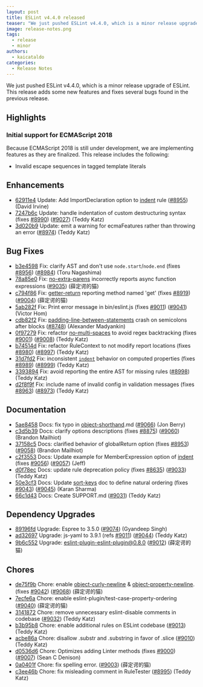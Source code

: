 ```yaml
---
layout: post
title: ESLint v4.4.0 released
teaser: "We just pushed ESLint v4.4.0, which is a minor release upgrade of ESLint. This release adds some new features and fixes several bugs found in the previous release."
image: release-notes.png
tags:
  - release
  - minor
authors:
  - kaicataldo
categories:
  - Release Notes
---
```


We just pushed ESLint v4.4.0, which is a minor release upgrade of ESLint. This release adds some new features and fixes several bugs found in the previous release.


## Highlights


### Initial support for ECMAScript 2018
Because ECMAScript 2018 is still under development, we are implementing features as they are finalized. This release includes the following:

* Invalid escape sequences in tagged template literals




## Enhancements


* [62911e4](https://github.com/eslint/eslint/commit/62911e4) Update: Add ImportDeclaration option to [indent](/docs/rules/indent) rule ([#8955](https://github.com/eslint/eslint/issues/8955)) (David Irvine)
* [7247b6c](https://github.com/eslint/eslint/commit/7247b6c) Update: handle indentation of custom destructuring syntax (fixes [#8990](https://github.com/eslint/eslint/issues/8990)) ([#9027](https://github.com/eslint/eslint/issues/9027)) (Teddy Katz)
* [3d020b9](https://github.com/eslint/eslint/commit/3d020b9) Update: emit a warning for ecmaFeatures rather than throwing an error ([#8974](https://github.com/eslint/eslint/issues/8974)) (Teddy Katz)




## Bug Fixes


* [b3e4598](https://github.com/eslint/eslint/commit/b3e4598) Fix: clarify AST and don't use `node.start`/`node.end` (fixes [#8956](https://github.com/eslint/eslint/issues/8956)) ([#8984](https://github.com/eslint/eslint/issues/8984)) (Toru Nagashima)
* [78a85e0](https://github.com/eslint/eslint/commit/78a85e0) Fix: [no-extra-parens](/docs/rules/no-extra-parens) incorrectly reports async function expressions ([#9035](https://github.com/eslint/eslint/issues/9035)) (薛定谔的猫)
* [c794f86](https://github.com/eslint/eslint/commit/c794f86) Fix: [getter-return](/docs/rules/getter-return) reporting method named 'get' (fixes [#8919](https://github.com/eslint/eslint/issues/8919)) ([#9004](https://github.com/eslint/eslint/issues/9004)) (薛定谔的猫)
* [5ab282f](https://github.com/eslint/eslint/commit/5ab282f) Fix: Print error message in bin/eslint.js (fixes [#9011](https://github.com/eslint/eslint/issues/9011)) ([#9041](https://github.com/eslint/eslint/issues/9041)) (Victor Hom)
* [cdb82f2](https://github.com/eslint/eslint/commit/cdb82f2) Fix: [padding-line-between-statements](/docs/rules/padding-line-between-statements) crash on semicolons after blocks ([#8748](https://github.com/eslint/eslint/issues/8748)) (Alexander Madyankin)
* [0f97279](https://github.com/eslint/eslint/commit/0f97279) Fix: refactor [no-multi-spaces](/docs/rules/no-multi-spaces) to avoid regex backtracking (fixes [#9001](https://github.com/eslint/eslint/issues/9001)) ([#9008](https://github.com/eslint/eslint/issues/9008)) (Teddy Katz)
* [b74514d](https://github.com/eslint/eslint/commit/b74514d) Fix: refactor RuleContext to not modify report locations (fixes [#8980](https://github.com/eslint/eslint/issues/8980)) ([#8997](https://github.com/eslint/eslint/issues/8997)) (Teddy Katz)
* [31d7fd2](https://github.com/eslint/eslint/commit/31d7fd2) Fix: inconsistent [`indent`](/docs/rules/indent) behavior on computed properties (fixes [#8989](https://github.com/eslint/eslint/issues/8989)) ([#8999](https://github.com/eslint/eslint/issues/8999)) (Teddy Katz)
* [3393894](https://github.com/eslint/eslint/commit/3393894) Fix: avoid reporting the entire AST for missing rules ([#8998](https://github.com/eslint/eslint/issues/8998)) (Teddy Katz)
* [d2f8f9f](https://github.com/eslint/eslint/commit/d2f8f9f) Fix: include name of invalid config in validation messages (fixes [#8963](https://github.com/eslint/eslint/issues/8963)) ([#8973](https://github.com/eslint/eslint/issues/8973)) (Teddy Katz)




## Documentation


* [5ae8458](https://github.com/eslint/eslint/commit/5ae8458) Docs: fix typo in [object-shorthand](/docs/rules/object-shorthand).md ([#9066](https://github.com/eslint/eslint/issues/9066)) (Jon Berry)
* [c3d5b39](https://github.com/eslint/eslint/commit/c3d5b39) Docs: clarify options descriptions (fixes [#8875](https://github.com/eslint/eslint/issues/8875)) ([#9060](https://github.com/eslint/eslint/issues/9060)) (Brandon Mailhiot)
* [37158c5](https://github.com/eslint/eslint/commit/37158c5) Docs: clarified behavior of globalReturn option (fixes [#8953](https://github.com/eslint/eslint/issues/8953)) ([#9058](https://github.com/eslint/eslint/issues/9058)) (Brandon Mailhiot)
* [c2f3553](https://github.com/eslint/eslint/commit/c2f3553) Docs: Update example for MemberExpression option of [indent](/docs/rules/indent) (fixes [#9056](https://github.com/eslint/eslint/issues/9056)) ([#9057](https://github.com/eslint/eslint/issues/9057)) (Jeff)
* [d0f78ec](https://github.com/eslint/eslint/commit/d0f78ec) Docs: update rule deprecation policy (fixes [#8635](https://github.com/eslint/eslint/issues/8635)) ([#9033](https://github.com/eslint/eslint/issues/9033)) (Teddy Katz)
* [50e3cf3](https://github.com/eslint/eslint/commit/50e3cf3) Docs: Update [sort-keys](/docs/rules/sort-keys) doc to define natural ordering (fixes [#9043](https://github.com/eslint/eslint/issues/9043)) ([#9045](https://github.com/eslint/eslint/issues/9045)) (Karan Sharma)
* [66c1d43](https://github.com/eslint/eslint/commit/66c1d43) Docs: Create SUPPORT.md ([#9031](https://github.com/eslint/eslint/issues/9031)) (Teddy Katz)




## Dependency Upgrades


* [89196fd](https://github.com/eslint/eslint/commit/89196fd) Upgrade: Espree to 3.5.0 ([#9074](https://github.com/eslint/eslint/issues/9074)) (Gyandeep Singh)
* [ad32697](https://github.com/eslint/eslint/commit/ad32697) Upgrade: js-yaml to 3.9.1 (refs [#9011](https://github.com/eslint/eslint/issues/9011)) ([#9044](https://github.com/eslint/eslint/issues/9044)) (Teddy Katz)
* [9b6c552](https://github.com/eslint/eslint/commit/9b6c552) Upgrade: eslint-plugin-eslint-plugin@0.8.0 ([#9012](https://github.com/eslint/eslint/issues/9012)) (薛定谔的猫)






## Chores


* [de75f9b](https://github.com/eslint/eslint/commit/de75f9b) Chore: enable [object-curly-newline](/docs/rules/object-curly-newline) & [object-property-newline](/docs/rules/object-property-newline).(fixes [#9042](https://github.com/eslint/eslint/issues/9042)) ([#9068](https://github.com/eslint/eslint/issues/9068)) (薛定谔的猫)
* [7ecfe6a](https://github.com/eslint/eslint/commit/7ecfe6a) Chore: enable eslint-plugin/test-case-property-ordering ([#9040](https://github.com/eslint/eslint/issues/9040)) (薛定谔的猫)
* [3141872](https://github.com/eslint/eslint/commit/3141872) Chore: remove unnecessary eslint-disable comments in codebase ([#9032](https://github.com/eslint/eslint/issues/9032)) (Teddy Katz)
* [b3b95b8](https://github.com/eslint/eslint/commit/b3b95b8) Chore: enable additional rules on ESLint codebase ([#9013](https://github.com/eslint/eslint/issues/9013)) (Teddy Katz)
* [acbe86a](https://github.com/eslint/eslint/commit/acbe86a) Chore: disallow .substr and .substring in favor of .slice ([#9010](https://github.com/eslint/eslint/issues/9010)) (Teddy Katz)
* [d0536d6](https://github.com/eslint/eslint/commit/d0536d6) Chore: Optimizes adding Linter methods (fixes [#9000](https://github.com/eslint/eslint/issues/9000)) ([#9007](https://github.com/eslint/eslint/issues/9007)) (Sean C Denison)
* [0a0401f](https://github.com/eslint/eslint/commit/0a0401f) Chore: fix spelling error. ([#9003](https://github.com/eslint/eslint/issues/9003)) (薛定谔的猫)
* [c3ee46b](https://github.com/eslint/eslint/commit/c3ee46b) Chore: fix misleading comment in RuleTester ([#8995](https://github.com/eslint/eslint/issues/8995)) (Teddy Katz)
